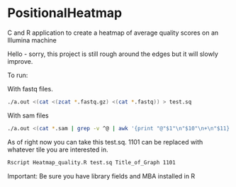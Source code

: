 # PositionalHeatmap
C and R application to create a heatmap of average quality scores on an Illumina machine



Hello - sorry, this project is still rough around the edges but it will slowly improve.



To run:

With fastq files. 
```bash
./a.out <(cat <(zcat *.fastq.gz) <(cat *.fastq)) > test.sq
```
With sam files

```bash
./a.out <(cat *.sam | grep -v ^@ | awk '{print "@"$1"\n"$10"\n+\n"$11}') > test.sq
```

As of right now you can take this test.sq. 1101 can be replaced with whatever tile you are interested in.
```bash
Rscript Heatmap_quality.R test.sq Title_of_Graph 1101
```

Important: Be sure you have library fields and MBA installed in R
